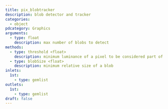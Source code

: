 ```yaml
---
title: pix_blobtracker
description: blob detector and tracker
categories:
  - object
pdcategory: Graphics
arguments:
  - type: float
    description: max number of blobs to detect
methods:
  - type: threshold <float>
    description: minimum luminance of a pixel to be considered part of a blob
  - type: blobSize <float>
    description: minimum relative size of a blob
inlets:
  1st:
    - type: gemlist
outlets:
  1st:
    - type: gemlist
draft: false
---
```

